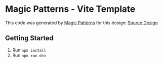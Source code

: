 # Magic Patterns - Vite Template

This code was generated by [Magic Patterns](https://magicpatterns.com) for this design: [Source Design](https://www.magicpatterns.com/c/stiqwpmqtlnjk8edjyntdy)

## Getting Started

1. Run `npm install`
2. Run `npm run dev`
